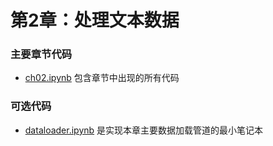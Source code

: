 # 第2章：处理文本数据

### 主要章节代码

- [ch02.ipynb](ch02.ipynb) 包含章节中出现的所有代码

### 可选代码

- [dataloader.ipynb](dataloader.ipynb) 是实现本章主要数据加载管道的最小笔记本
